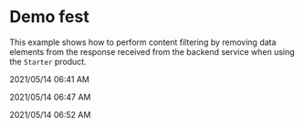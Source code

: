 # Demo fest

This example shows how to perform content filtering by removing data elements from the response received from the backend service when using the `Starter` product.

2021/05/14 06:41 AM

2021/05/14 06:47 AM

2021/05/14 06:52 AM
